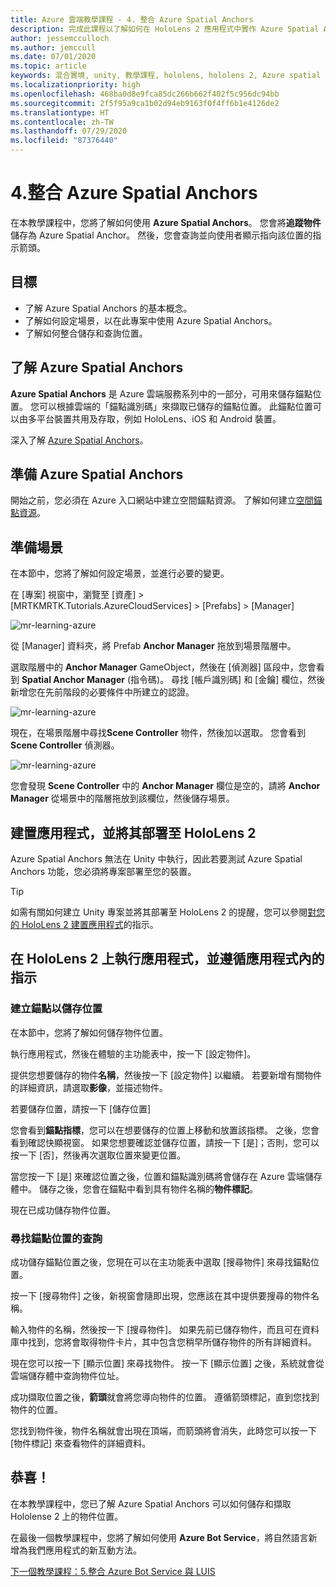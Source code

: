 ```yaml
---
title: Azure 雲端教學課程 - 4. 整合 Azure Spatial Anchors
description: 完成此課程以了解如何在 HoloLens 2 應用程式中實作 Azure Spatial Anchors。
author: jessemcculloch
ms.author: jemccull
ms.date: 07/01/2020
ms.topic: article
keywords: 混合實境, unity, 教學課程, hololens, hololens 2, Azure spatial anchors
ms.localizationpriority: high
ms.openlocfilehash: 468ba0d8e9fca85dc266b662f402f5c956dc94bb
ms.sourcegitcommit: 2f5f95a9ca1b02d94eb9163f0f4ff6b1e4126de2
ms.translationtype: HT
ms.contentlocale: zh-TW
ms.lasthandoff: 07/29/2020
ms.locfileid: "87376440"
---
```

# <a name="4-integrating-azure-spatial-anchors"></a>4.整合 Azure Spatial Anchors

在本教學課程中，您將了解如何使用 **Azure Spatial Anchors**。 您會將**追蹤物件**儲存為 Azure Spatial Anchor。 然後，您會查詢並向使用者顯示指向該位置的指示箭頭。

## <a name="objectives"></a>目標

* 了解 Azure Spatial Anchors 的基本概念。
* 了解如何設定場景，以在此專案中使用 Azure Spatial Anchors。
* 了解如何整合儲存和查詢位置。

## <a name="understanding-azure-spatial-anchors"></a>了解 Azure Spatial Anchors

 **Azure Spatial Anchors** 是 Azure 雲端服務系列中的一部分，可用來儲存錨點位置。 您可以根據雲端的「錨點識別碼」來擷取已儲存的錨點位置。 此錨點位置可以由多平台裝置共用及存取，例如 HoloLens、iOS 和 Android 裝置。

深入了解 [Azure Spatial Anchors](https://docs.microsoft.com/azure/spatial-anchors/overview)。

## <a name="preparing-azure-spatial-anchors"></a>準備 Azure Spatial Anchors

開始之前，您必須在 Azure 入口網站中建立空間錨點資源。
了解如何建立[空間錨點資源](https://docs.microsoft.com/azure/spatial-anchors/quickstarts/get-started-hololens#create-a-spatial-anchors-resource)。

## <a name="preparing-the-scene"></a>準備場景

在本節中，您將了解如何設定場景，並進行必要的變更。

在 [專案] 視窗中，瀏覽至 [資產] > [MRTKMRTK.Tutorials.AzureCloudServices] > [Prefabs] > [Manager]

![mr-learning-azure](images/mr-learning-azure/tutorial4-section1-step1-1.png)

從 [Manager] 資料夾，將 Prefab **Anchor Manager** 拖放到場景階層中。

選取階層中的 **Anchor Manager** GameObject，然後在 [偵測器] 區段中，您會看到 **Spatial Anchor Manager** (指令碼)。 尋找 [帳戶識別碼] 和 [金鑰] 欄位，然後新增您在先前階段的必要條件中所建立的認證。

![mr-learning-azure](images/mr-learning-azure/tutorial4-section1-step2-1.png)

現在，在場景階層中尋找**Scene Controller** 物件，然後加以選取。 您會看到 **Scene Controller** 偵測器。

![mr-learning-azure](images/mr-learning-azure/tutorial4-section1-step3-1.png)

您會發現 **Scene Controller** 中的 **Anchor Manager** 欄位是空的，請將 **Anchor Manager** 從場景中的階層拖放到該欄位，然後儲存場景。

## <a name="build-and-deploy-the-app-to-your-hololens-2"></a>建置應用程式，並將其部署至 HoloLens 2

Azure Spatial Anchors 無法在 Unity 中執行，因此若要測試 Azure Spatial Anchors 功能，您必須將專案部署至您的裝置。

> [!TIP]
> 如需有關如何建立 Unity 專案並將其部署至 HoloLens 2 的提醒，您可以參閱[對您的 HoloLens 2 建置應用程式](mr-learning-base-02.md#building-your-application-to-your-hololens-2)的指示。

## <a name="run-the-app-on-your-hololens-2-and-follow-the-in-app-instructions"></a>在 HoloLens 2 上執行應用程式，並遵循應用程式內的指示

### <a name="create-an-anchor-to-store-a-location"></a>建立錨點以儲存位置

在本節中，您將了解如何儲存物件位置。

執行應用程式，然後在體驗的主功能表中，按一下 [設定物件]。

提供您想要儲存的物件**名稱**，然後按一下 [設定物件] 以繼續。 若要新增有關物件的詳細資訊，請選取**影像**，並描述物件。

若要儲存位置，請按一下 [儲存位置]

您會看到**錨點指標**，您可以在想要儲存的位置上移動和放置該指標。 之後，您會看到確認快顯視窗。 如果您想要確認並儲存位置，請按一下 [是]；否則，您可以按一下 [否]，然後再次選取位置來變更位置。

當您按一下 [是] 來確認位置之後，位置和錨點識別碼將會儲存在 Azure 雲端儲存體中。 儲存之後，您會在錨點中看到具有物件名稱的**物件標記**。

現在已成功儲存物件位置。

### <a name="query-for-finding-an-anchor-location"></a>尋找錨點位置的查詢

成功儲存錨點位置之後，您現在可以在主功能表中選取 [搜尋物件] 來尋找錨點位置。

按一下 [搜尋物件] 之後，新視窗會隨即出現，您應該在其中提供要搜尋的物件名稱。

輸入物件的名稱，然後按一下 [搜尋物件]。 如果先前已儲存物件，而且可在資料庫中找到，您將會取得物件卡片，其中包含您稍早所儲存物件的所有詳細資料。

現在您可以按一下 [顯示位置] 來尋找物件。 按一下 [顯示位置] 之後，系統就會從雲端儲存體中查詢物件位址。

成功擷取位置之後，**箭頭**就會將您導向物件的位置。 遵循箭頭標記，直到您找到物件的位置。

您找到物件後，物件名稱就會出現在頂端，而箭頭將會消失，此時您可以按一下 [物件標記] 來查看物件的詳細資料。

## <a name="congratulations"></a>恭喜！

在本教學課程中，您已了解 Azure Spatial Anchors 可以如何儲存和擷取 Hololense 2 上的物件位置。

在最後一個教學課程中，您將了解如何使用 **Azure Bot Service**，將自然語言新增為我們應用程式的新互動方法。

[下一個教學課程：5.整合 Azure Bot Service 與 LUIS](mr-learning-azure-05.md)
